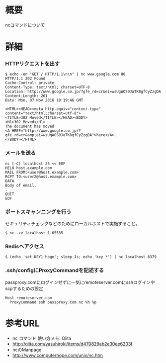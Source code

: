 
# 概要
ncコマンドについて

# 詳細

### HTTPリクエストを出す

```
$ echo -en "GET / HTTP/1.1\n\n" | nc www.google.com 80
HTTP/1.1 302 Found
Cache-Control: private
Content-Type: text/html; charset=UTF-8
Location: http://www.google.co.jp/?gfe_rd=cr&ei=wsUgWOS0JaTK8gfCyZzgDA
Content-Length: 261
Date: Mon, 07 Nov 2016 18:19:46 GMT

<HTML><HEAD><meta http-equiv="content-type" content="text/html;charset=utf-8">
<TITLE>302 Moved</TITLE></HEAD><BODY>
<H1>302 Moved</H1>
The document has moved
<A HREF="http://www.google.co.jp/?gfe_rd=cr&amp;ei=wsUgWOS0JaTK8gfCyZzgDA">here</A>.
</BODY></HTML>
```

### メールを送る
```
nc [-C] localhost 25 << EOF
HELO host.example.com
MAIL FROM:<user@host.example.com>
RCPT TO:<user2@host.example.com>
DATA
Body of email.
.
QUIT
EOF
```

### ポートスキャンニングを行う
セキュリティチェックなどのためにローカルホストで実施すること。
```
$ nc -zv localhost 1-65535
```

### Redisへアクセス
```
$ (echo 'set KEY1 hoge'; sleep 1s; echo 'key *') | nc localhost 6379
```

### .ssh/configにProxyCommandを記述する
passproxy.comにログインせずに一気にremoteserver.comにsshログインやscpするための設定
```
Host remoteserver.com
  ProxyCommand ssh passproxy.com nc %h %p
```

# 参考URL
- nc コマンド 使い方メモ: Qiita
 - http://qiita.com/yasuhiroki/items/d470829ab2e30ee6203f
- ncのManpage
 - http://www.computerhope.com/unix/nc.htm
